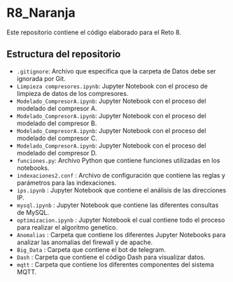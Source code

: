 # R8_Naranja

Este repositorio contiene el código elaborado para el Reto 8.


## Estructura del repositorio

- `.gitignore`: Archivo que especifica que la carpeta de Datos debe ser ignorada por Git.
- `Limpieza compresores.ipynb`: Jupyter Notebook con el proceso de limpieza de datos de los compresores.
- `Modelado_CompresorA.ipynb`: Jupyter Notebook con el proceso del modelado del compresor A.
- `Modelado_CompresorA.ipynb`: Jupyter Notebook con el proceso del modelado del compresor B.
- `Modelado_CompresorA.ipynb`: Jupyter Notebook con el proceso del modelado del compresor C.
- `Modelado_CompresorA.ipynb`: Jupyter Notebook con el proceso del modelado del compresor D.
- `funciones.py`: Archivo Python que contiene funciones utilizadas en los notebooks.
- `indexaciones2.conf` : Archivo de configuración que contiene las reglas y parámetros para las indexaciones.
- `ips.ipynb` : Jupyter Notebook que contiene el análisis de las direcciones IP.
- `mysql.ipynb` : Jupyter Notebook que contiene las diferentes consultas de MySQL.
- `optimizacion.ipynb` : Jupyter Notebook el cual contiene todo el proceso para realizar el algoritmo genetico.
- `Anomalias` : Carpeta que contiene los diferentes Jupyter Notebooks para analizar las anomalias del firewall y de apache.
- `Big_Data` : Carpeta que contiene el bot de telegram. 
- `Dash` : Carpeta que contiene el código Dash para visualizar datos.
- `mqtt` : Carpeta que contiene los diferentes componentes del sistema MQTT.  
